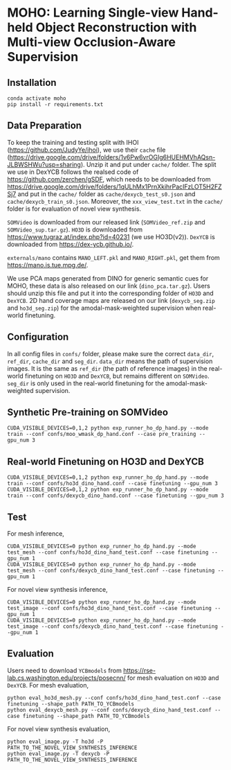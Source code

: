 # MOHO: Learning Single-view Hand-held Object Reconstruction with Multi-view Occlusion-Aware Supervision

## Installation
```
conda activate moho
pip install -r requirements.txt
```

## Data Preparation

To keep the training and testing split with IHOI (https://github.com/JudyYe/ihoi), we use their `cache` file (https://drive.google.com/drive/folders/1v6Pw6vrOGIg6HUEHMVhAQsn-JLBWSHWu?usp=sharing). Unzip it and put under `cache/` folder.
The split we use in DexYCB follows the realsed code of https://github.com/zerchen/gSDF, which needs to be downloaded from https://drive.google.com/drive/folders/1qULhMx1PrnXkihrPacIFzLOT5H2FZSj7 and put in the `cache/` folder as `cache/dexycb_test_s0.json` and `cache/dexycb_train_s0.json`.
Moreover, the `xxx_view_test.txt` in the `cache/` folder is for evaluation of novel view synthesis.

`SOMVideo` is downloaded from our released link (`SOMVideo_ref.zip` and `SOMVideo_sup.tar.gz`).
`HO3D` is downloaded from https://www.tugraz.at/index.php?id=40231 (we use HO3D(v2)).
`DexYCB` is downloaded from https://dex-ycb.github.io/.

`externals/mano` contains `MANO_LEFT.pkl` and `MANO_RIGHT.pkl`, get them from https://mano.is.tue.mpg.de/.

We use PCA maps generated from DINO for generic semantic cues for MOHO, these data is also released on our link (`dino_pca.tar.gz`). Users should unzip this file and put it into the corresponding folder of `HO3D` and `DexYCB`.
2D hand coverage maps are released on our link (`dexycb_seg.zip` and `ho3d_seg.zip`) for the amodal-mask-weighted supervision when real-world finetuning.

## Configuration
In all config files in `confs/` folder, please make sure the correct `data_dir`, `ref_dir`, `cache_dir` and `seg_dir`.
`data_dir` means the path of supervision images. It is the same as `ref_dir` (the path of reference images) in the real-world finetuning on `HO3D` and `DexYCB`, but remains different on `SOMVideo`.
`seg_dir` is only used in the real-world finetuning for the amodal-mask-weighted supervision.

## Synthetic Pre-training on SOMVideo
```
CUDA_VISIBLE_DEVICES=0,1,2 python exp_runner_ho_dp_hand.py --mode train --conf confs/moo_wmask_dp_hand.conf --case pre_training --gpu_num 3
```

## Real-world Finetuning on HO3D and DexYCB
```
CUDA_VISIBLE_DEVICES=0,1,2 python exp_runner_ho_dp_hand.py --mode train --conf confs/ho3d_dino_hand.conf --case finetuning --gpu_num 3
CUDA_VISIBLE_DEVICES=0,1,2 python exp_runner_ho_dp_hand.py --mode train --conf confs/dexycb_dino_hand.conf --case finetuning --gpu_num 3
```

## Test
For mesh inference, 
```
CUDA_VISIBLE_DEVICES=0 python exp_runner_ho_dp_hand.py --mode test_mesh --conf confs/ho3d_dino_hand_test.conf --case finetuning --gpu_num 1
CUDA_VISIBLE_DEVICES=0 python exp_runner_ho_dp_hand.py --mode test_mesh --conf confs/dexycb_dino_hand_test.conf --case finetuning --gpu_num 1
```

For novel view synthesis inference,
```
CUDA_VISIBLE_DEVICES=0 python exp_runner_ho_dp_hand.py --mode test_image --conf confs/ho3d_dino_hand_test.conf --case finetuning --gpu_num 1
CUDA_VISIBLE_DEVICES=0 python exp_runner_ho_dp_hand.py --mode test_image --conf confs/dexycb_dino_hand_test.conf --case finetuning --gpu_num 1
```

## Evaluation
Users need to download `YCBmodels` from https://rse-lab.cs.washington.edu/projects/posecnn/ for mesh evaluation on `HO3D` and `DexYCB`.
For mesh evaluation, 
```
python eval_ho3d_mesh.py --conf confs/ho3d_dino_hand_test.conf --case finetuning --shape_path PATH_TO_YCBmodels
python eval_dexycb_mesh.py --conf confs/dexycb_dino_hand_test.conf --case finetuning --shape_path PATH_TO_YCBmodels
```

For novel view synthesis evaluation,
```
python eval_image.py -T ho3d -P PATH_TO_THE_NOVEL_VIEW_SYNTHESIS_INFERENCE
python eval_image.py -T dexycb -P PATH_TO_THE_NOVEL_VIEW_SYNTHESIS_INFERENCE
```
